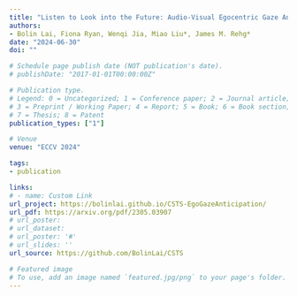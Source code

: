 ```yaml
---
title: "Listen to Look into the Future: Audio-Visual Egocentric Gaze Anticipation"
authors:
- Bolin Lai, Fiona Ryan, Wenqi Jia, Miao Liu*, James M. Rehg*
date: "2024-06-30"
doi: ""

# Schedule page publish date (NOT publication's date).
# publishDate: "2017-01-01T00:00:00Z"

# Publication type.
# Legend: 0 = Uncategorized; 1 = Conference paper; 2 = Journal article;
# 3 = Preprint / Working Paper; 4 = Report; 5 = Book; 6 = Book section;
# 7 = Thesis; 8 = Patent
publication_types: ["1"]

# Venue
venue: "ECCV 2024"

tags:
- publication

links:
# - name: Custom Link
url_project: https://bolinlai.github.io/CSTS-EgoGazeAnticipation/
url_pdf: https://arxiv.org/pdf/2305.03907
# url_poster:
# url_dataset:
# url_poster: '#'
# url_slides: ''
url_source: https://github.com/BolinLai/CSTS

# Featured image
# To use, add an image named `featured.jpg/png` to your page's folder.
---
```

